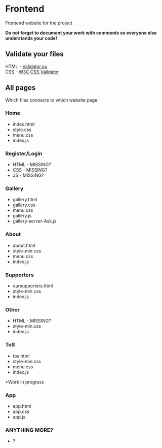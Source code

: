 # Frontend
Frontend website for the project

**Do not forget to document your work with comments so everyone else understands your code!**

## Validate your files
HTML - [Validator.nu](https://validator.nu)  
CSS - [W3C CSS Validator](https://jigsaw.w3.org/css-validator/)

## All pages
Which files connects to which website page:

### Home
  * index.html
  * style.css
  * menu.css
  * index.js

### Register/Login
  * HTML - MISSING?
  * CSS - MISSING?
  * JS - MISSING?

### Gallery
  * gallery.html
  * gallery.css
  * menu.css
  * gallery.js
  * gallery-server-Ask.js

### About
  * about.html
  * style-min.css
  * menu.css
  * index.js

### Supporters
  * oursupporters.html
  * style-min.css
  * index.js

### Other
  * HTML - MISSING?
  * style-min.css
  * index.js

### ToS
  * tos.html
  * style-min.css
  * menu.css
  * index.js
  
  *Work in progress
### App
 * app.html
 * app.css
 * app.js

### ANYTHING MORE?
  * ?
